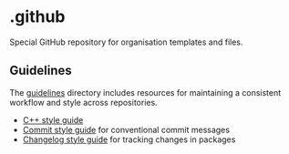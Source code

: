 # .github

Special GitHub repository for organisation templates and files.

## Guidelines

The [guidelines](./guidelines) directory includes resources for maintaining a consistent workflow and style across repositories.

- [C++ style guide](./guidelines/CPP_STYLE_GUIDE.md)
- [Commit style guide](./guidelines/COMMIT_STYLE_GUIDE.md) for conventional commit messages
- [Changelog style guide](./guidelines/CHANGELOG_STYLE_GUIDE.md) for tracking changes in packages
